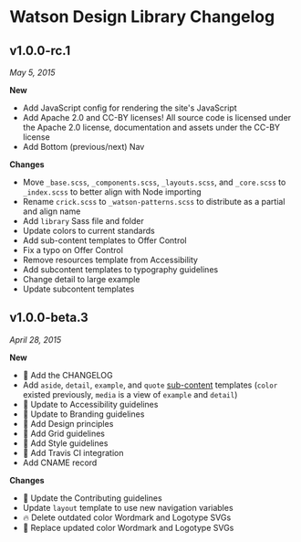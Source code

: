 # Watson Design Library Changelog

## v1.0.0-rc.1
*May 5, 2015*

**New**

* Add JavaScript config for rendering the site's JavaScript
* Add Apache 2.0 and CC-BY licenses! All source code is licensed under the Apache 2.0 license, documentation and assets under the CC-BY license
* Add Bottom (previous/next) Nav

**Changes**

* Move `_base.scss`, `_components.scss`, `_layouts.scss`, and `_core.scss` to `_index.scss` to better align with Node importing
* Rename `crick.scss` to `_watson-patterns.scss` to distribute as a partial and align name
* Add `library` Sass file and folder
* Update colors to current standards
* Add sub-content templates to Offer Control
* Fix a typo on Offer Control
* Remove resources template from Accessibility
* Add subcontent templates to typography guidelines
* Change detail to large example
* Update subcontent templates

## v1.0.0-beta.3
*April 28, 2015*

**New**

* :memo: Add the CHANGELOG
* Add `aside`, `detail`, `example`, and `quote` [sub-content](https://github.com/IBM-Watson/design-library/wiki/Content-Models#secondary-content-types) templates (`color` existed previously, `media` is a view of `example` and `detail`)
* :memo: Update to Accessibility guidelines
* :memo: Update to Branding guidelines
* :memo: Add Design principles
* :memo: Add Grid guidelines
* :memo: Add Style guidelines
* :green_heart: Add Travis CI integration
* Add CNAME record

**Changes**

* :memo: Update the Contributing guidelines
* Update `layout` template to use new navigation variables
* :fire: Delete outdated color Wordmark and Logotype SVGs
* :art: Replace updated color Wordmark and Logotype SVGs
